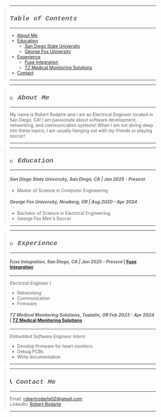 > ***
> ## <font style="font-family: Courier New;">***Table of Contents***</font>
> ***
> - [About Me](#about-me)
> - [Education](#education)
>   - [San Diego State University](#san-diego-state-university-san-diego-ca--jan-2025---present)
>   - [George Fox University](#george-fox-university-newberg-or--aug-2020---apr-2024)
> - [Experience](#experience)
>   - [Fuse Integration](#fuse-integration-san-diego-ca--jan-2025---present--fuse-integration)
>   - [TZ Medical Monitoring Solutions](#tz-medical-monitoring-solutions-tualatin-or-feb-2023---apr-2024--tz-medical-monitoring-solutions)
> - [Contact](#contact-me)
> ***

> ***
> ## <font style="font-family: Courier New;">:raising_hand: ***About Me***</font> 
> ***
> My name is Robert Rodarte and I am an Electrical Engineer located in San Diego, CA! I am passionate about software development, networking, and communication systems! When I am not diving deep into these topics, I am usually hanging out with my friends or playing soccer!
> ***

> ***
> ## <font style="font-family: Courier New;">:pencil: ***Education***</font>
> ***
> #### *San Diego State University, San Diego, CA | Jan 2025 - Present*
> - Master of Science in Computer Engineering 
>
> #### *George Fox University, Newberg, OR | Aug 2020 - Apr 2024*
> - Bachelor of Science in Electrical Engineering  
> - George Fox Men's Soccer
> ***

> ***
> ## <font style="font-family: Courier New;">:office: ***Experience***</font>
> ***
> #### *Fuse Integration, San Diego, CA | Jan 2025 - Present* | [Fuse Integration](https://www.fuseintegration.com/)
> ***
> *Electrical Engineer I*
> - Networking
> - Communication
> - Firmware
> 
> #### *TZ Medical Monitoring Solutions, Tualatin, OR Feb 2023 - Apr 2024* | [TZ Medical Monitoring Solutions](https://www.tzmedical.com/>monitoring-solutions)  
> ***
> *Embedded Software Engineer Intern*
> - Develop firmware for heart monitors
> - Debug PCBs
> - Write documentation
> ***

> ***
> ## <font style="font-family: Courier New;">:telephone_receiver: ***Contact Me***</font>
> ***
> Email: <robertrodarte02@gmail.com>  
> LinkedIn: [Robert Rodarte](www.linkedin.com/in/robertrodarte20)
> ***